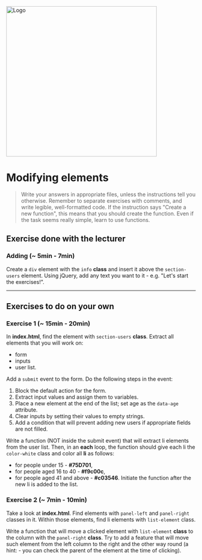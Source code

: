 <img alt="Logo" src="http://coderslab.pl/svg/logo-coderslab.svg" width="400">

# Modifying elements

> Write your answers in appropriate files, unless the instructions tell you otherwise.
Remember to separate exercises with comments, and write legible, well-formatted code.
If the instruction says "Create a new function", this means that you should
create the function. Even if the task seems really simple,
learn to use functions.

## Exercise done with the lecturer

### Adding (~ 5min - 7min)

Create a ```div``` element with the ```info``` **class** and insert it above the ```section-users``` element. Using jQuery, add any text you want to it - e.g. "Let's start the exercises!".

-----------------------------------------------------------------------------------------------------

## Exercises to do on your own

### Exercise 1 (~ 15min - 20min)

In **index.html**, find the element with ```section-users``` **class**. Extract all elements that you will work on:
- form
- inputs
- user list.

Add a ```submit``` event to the form. Do the following steps in the event:

1. Block the default action for the form.
2. Extract input values and assign them to variables.
4. Place a new element at the end of the list; set age as the ```data-age``` attribute.
5. Clear inputs by setting their values to empty strings.
6. Add a condition that will prevent adding new users if appropriate fields are not filled.

Write a function (NOT inside the submit event) that will extract li elements from the user list. Then, in an **each** loop, the function should give each li the ```color-white``` class and color all **li** as follows:
  * for people under 15 - **#75D701**,
  * for people aged 16 to 40 - **#f9c00c**,
  * for people aged 41 and above - **#c03546**.
Initiate the function after the new li is added to the list.

### Exercise 2 (~ 7min - 10min)

Take a look at **index.html**. Find elements with ```panel-left``` and ```panel-right``` classes in it. Within those elements, find li elements with ```list-element``` class.

Write a function that will move a clicked element with ```list-element``` **class** to the column with the ```panel-right``` **class**.
Try to add a feature that will move such element from the left column to the right and the other way round (a hint: - you can check the parent of the element at the time of clicking).
